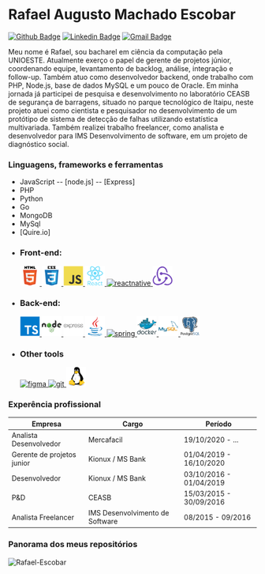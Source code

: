 # Rafael Augusto Machado Escobar

[![Github Badge](https://img.shields.io/badge/-Github-000?style=flat-square&logo=Github&logoColor=white&link=https://github.com/Rafael-Escobar)](https://github.com/Rafael-Escobar)
[![Linkedin Badge](https://img.shields.io/badge/-LinkedIn-blue?style=flat-square&logo=Linkedin&logoColor=white&link=https://www.linkedin.com/in/rafaelaugustomachadoescobar/)](https://www.linkedin.com/in/rafaelaugustomachadoescobar/)
[![Gmail Badge](https://img.shields.io/badge/-Gmail-c14438?style=flat-square&logo=Gmail&logoColor=white&link=mailto:machadoescobarr@gmail.com)](mailto:machadoescobarr@gmail.com)

Meu nome é Rafael, sou bacharel em ciência da computação pela UNIOESTE. Atualmente exerço o papel de gerente de projetos júnior, coordenando equipe, levantamento de backlog,  análise, integração e follow-up. Também atuo como desenvolvedor backend, onde trabalho com PHP, Node.js, base de dados MySQL e um pouco de Oracle.
Em minha jornada já participei de pesquisa e desenvolvimento no laboratório CEASB de segurança de barragens, situado no parque tecnológico de Itaipu, neste projeto atuei como cientista e pesquisador no desenvolvimento de um protótipo de sistema de detecção de falhas utilizando estatística multivariada. 
Também realizei trabalho freelancer, como analista e desenvolvedor para IMS Desenvolvimento de software, em um projeto de diagnóstico social.

### Linguagens, frameworks e ferramentas

* JavaScript
-- [node.js] 
-- [Express]
* PHP
* Python
* Go
* MongoDB
* MySql
* [Quire.io]

<ul>

  <li><h3 align="left">Front-end:</h3></li>
  
  <a href="https://www.w3.org/html/" target="_blank"> <img src="https://raw.githubusercontent.com/devicons/devicon/master/icons/html5/html5-original-wordmark.svg" alt="html5" width="40" height="40"/>
  </a>
  <a href="https://www.w3schools.com/css/" target="_blank"> <img src="https://raw.githubusercontent.com/devicons/devicon/master/icons/css3/css3-original-wordmark.svg" alt="css3" width="40" height="40"/>
  </a>
  <a href="https://developer.mozilla.org/en-US/docs/Web/JavaScript" target="_blank"> <img src="https://raw.githubusercontent.com/devicons/devicon/master/icons/javascript/javascript-original.svg" alt="javascript" width="40" height="40"/>
  </a>
  <a href="https://reactjs.org/" target="_blank"> <img src="https://raw.githubusercontent.com/devicons/devicon/master/icons/react/react-original-wordmark.svg" alt="react" width="40" height="40"/>
  </a> 
  <a href="https://reactnative.dev/" target="_blank"> <img src="https://reactnative.dev/img/header_logo.svg" alt="reactnative" width="40" height="40"/>
  </a> 
  <a href="https://redux.js.org" target="_blank"> <img src="https://raw.githubusercontent.com/devicons/devicon/master/icons/redux/redux-original.svg" alt="redux" width="40" height="40"/> 
  </a>


  <li><h3>Back-end:</h3></li>
  <a href="https://www.typescriptlang.org/" target="_blank"> <img src="https://raw.githubusercontent.com/devicons/devicon/master/icons/typescript/typescript-original.svg" alt="typescript" width="40" height="40"/>
  </a>
  <a href="https://nodejs.org" target="_blank"> <img src="https://raw.githubusercontent.com/devicons/devicon/master/icons/nodejs/nodejs-original-wordmark.svg" alt="nodejs" width="40" height="40"/> 
  </a>
  <a href="https://expressjs.com" target="_blank"> <img src="https://raw.githubusercontent.com/devicons/devicon/master/icons/express/express-original-wordmark.svg" alt="express" width="40" height="40"/>
  </a>
  <a href="https://www.java.com" target="_blank"> <img src="https://raw.githubusercontent.com/devicons/devicon/master/icons/java/java-original.svg" alt="java" width="40" height="40"/>
  </a>
  <a href="https://spring.io/" target="_blank"> <img src="https://www.vectorlogo.zone/logos/springio/springio-icon.svg" alt="spring" width="40" height="40"/>
  </a>
  <a href="https://www.docker.com/" target="_blank"><img src="https://raw.githubusercontent.com/devicons/devicon/master/icons/docker/docker-original-wordmark.svg" alt="docker" width="40" height="40"/>
  </a>
  <a href="https://www.mysql.com/" target="_blank"> <img src="https://raw.githubusercontent.com/devicons/devicon/master/icons/mysql/mysql-original-wordmark.svg" alt="mysql" width="40" height="40"/> 
  </a>
  <a href="https://www.postgresql.org" target="_blank"> <img src="https://raw.githubusercontent.com/devicons/devicon/master/icons/postgresql/postgresql-original-wordmark.svg" alt="postgresql" width="40" height="40"/> 
  </a>


  <li><h3>Other tools</h3></li>
  <a href="https://quire.io/" target="_blank"> <img src="https://d12y7sg0iam4lc.cloudfront.net/s/img/website/logo-footer.svg" alt="figma" width="40" height="40"/>
  </a>
  <a href="https://git-scm.com/" target="_blank"> <img src="https://www.vectorlogo.zone/logos/git-scm/git-scm-icon.svg" alt="git" width="40" height="40"/>
  </a>
  <a href="https://www.linux.org/" target="_blank"> <img src="https://raw.githubusercontent.com/devicons/devicon/master/icons/linux/linux-original.svg" alt="linux" width="40" height="40"/>
  </a> 
</ul>


### Experência profissional

| Empresa | Cargo | Período |
| ------ | ------ |------ |
| Analista Desenvolvedor | Mercafacil | 19/10/2020 - ...| 
| Gerente de projetos junior | Kionux / MS Bank | 01/04/2019 - 16/10/2020| 
| Desenvolvedor | Kionux / MS Bank | 03/10/2016 - 01/04/2019 | 
| P&D | CEASB | 15/03/2015 - 30/09/2016 | 
| Analista Freelancer | IMS Desenvolvimento de Software | 08/2015 - 09/2016 | 


### Panorama dos meus repositórios

<p><img align="center" src="https://github-readme-stats.vercel.app/api/top-langs?username=Rafael-Escobar&show_icons=true&locale=en&layout=compact" alt="Rafael-Escobar" /></p>


<!--
**Rafael-Escobar/Rafael-Escobar** is a ✨ _special_ ✨ repository because its `README.md` (this file) appears on your GitHub profile.

Here are some ideas to get you started:

- 🔭 I’m currently working on ...
- 🌱 I’m currently learning ...
- 👯 I’m looking to collaborate on ...
- 🤔 I’m looking for help with ...
- 💬 Ask me about ...
- 📫 How to reach me: ...
- 😄 Pronouns: ...
- ⚡ Fun fact: ...
-->
